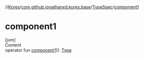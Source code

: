 //[Kores](../../index.md)/[com.github.jonathanxd.kores.base](../index.md)/[TypeSpec](index.md)/[component1](component1.md)



# component1  
[jvm]  
Content  
operator fun [component1](component1.md)(): [Type](https://docs.oracle.com/javase/8/docs/api/java/lang/reflect/Type.html)  



